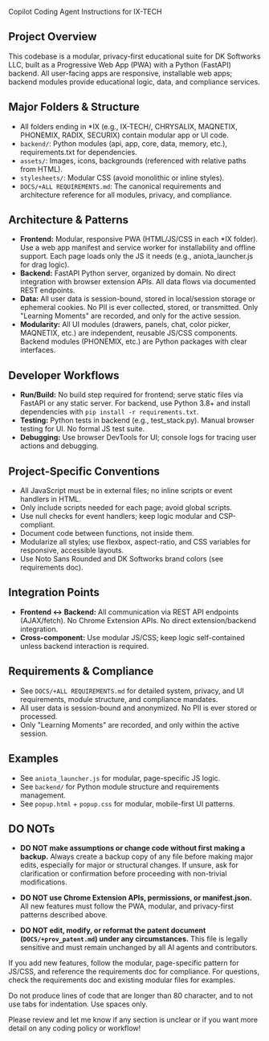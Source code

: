 Copilot Coding Agent Instructions for IX-TECH

## Project Overview

This codebase is a modular, privacy-first educational suite for DK Softworks LLC, built as a Progressive Web App (PWA) with a Python (FastAPI) backend. All user-facing apps are responsive, installable web apps; backend modules provide educational logic, data, and compliance services.

## Major Folders & Structure

- All folders ending in \*IX (e.g., IX-TECH/, CHRYSALIX, MAQNETIX, PHONEMIX, RADIX, SECURIX) contain modular app or UI code.
- `backend/`: Python modules (api, app, core, data, memory, etc.), requirements.txt for dependencies.
- `assets/`: Images, icons, backgrounds (referenced with relative paths from HTML).
- `stylesheets/`: Modular CSS (avoid monolithic or inline styles).
- `DOCS/+ALL REQUIREMENTS.md`: The canonical requirements and architecture reference for all modules, privacy, and compliance.

## Architecture & Patterns

- **Frontend:** Modular, responsive PWA (HTML/JS/CSS in each \*IX folder). Use a web app manifest and service worker for installability and offline support. Each page loads only the JS it needs (e.g., aniota_launcher.js for drag logic).
- **Backend:** FastAPI Python server, organized by domain. No direct integration with browser extension APIs. All data flows via documented REST endpoints.
- **Data:** All user data is session-bound, stored in local/session storage or ephemeral cookies. No PII is ever collected, stored, or transmitted. Only "Learning Moments" are recorded, and only for the active session.
- **Modularity:** All UI modules (drawers, panels, chat, color picker, MAQNETIX, etc.) are independent, reusable JS/CSS components. Backend modules (PHONEMIX, etc.) are Python packages with clear interfaces.

## Developer Workflows

- **Run/Build:** No build step required for frontend; serve static files via FastAPI or any static server. For backend, use Python 3.8+ and install dependencies with `pip install -r requirements.txt`.
- **Testing:** Python tests in backend (e.g., test_stack.py). Manual browser testing for UI. No formal JS test suite.
- **Debugging:** Use browser DevTools for UI; console logs for tracing user actions and debugging.

## Project-Specific Conventions

- All JavaScript must be in external files; no inline scripts or event handlers in HTML.
- Only include scripts needed for each page; avoid global scripts.
- Use null checks for event handlers; keep logic modular and CSP-compliant.
- Document code between functions, not inside them.
- Modularize all styles; use flexbox, aspect-ratio, and CSS variables for responsive, accessible layouts.
- Use Noto Sans Rounded and DK Softworks brand colors (see requirements doc).

## Integration Points

- **Frontend <-> Backend:** All communication via REST API endpoints (AJAX/fetch). No Chrome Extension APIs. No direct extension/backend integration.
- **Cross-component:** Use modular JS/CSS; keep logic self-contained unless backend interaction is required.

## Requirements & Compliance

- See `DOCS/+ALL REQUIREMENTS.md` for detailed system, privacy, and UI requirements, module structure, and compliance mandates.
- All user data is session-bound and anonymized. No PII is ever stored or processed.
- Only "Learning Moments" are recorded, and only within the active session.

## Examples

- See `aniota_launcher.js` for modular, page-specific JS logic.
- See `backend/` for Python module structure and requirements management.
- See `popup.html` + `popup.css` for modular, mobile-first UI patterns.

## DO NOTs

- **DO NOT make assumptions or change code without first making a backup.**
  Always create a backup copy of any file before making major edits, especially for major or structural changes.
  If unsure, ask for clarification or confirmation before proceeding with non-trivial modifications.

- **DO NOT use Chrome Extension APIs, permissions, or manifest.json.**
  All new features must follow the PWA, modular, and privacy-first patterns described above.

- **DO NOT edit, modify, or reformat the patent document (`DOCS/+prov_patent.md`) under any circumstances.**
  This file is legally sensitive and must remain unchanged by all AI agents and contributors.

If you add new features, follow the modular, page-specific pattern for JS/CSS, and reference the requirements doc for compliance. For questions, check the requirements doc and existing modular files for examples.

Do not produce lines of code that are longer than 80 character, and to not use tabs for indentation. Use spaces only.

Please review and let me know if any section is unclear or if you want more detail on any coding policy or workflow!
